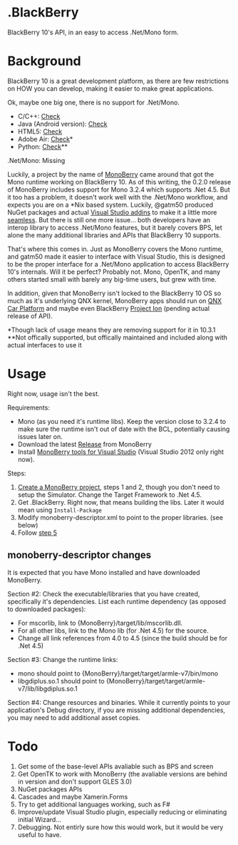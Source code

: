 .BlackBerry
========

BlackBerry 10's API, in an easy to access .Net/Mono form.

Background
========

BlackBerry 10 is a great development platform, as there are few restrictions on HOW you can develop, making it easier to make great applications.

Ok, maybe one big one, there is no support for .Net/Mono.

* C/C++: [Check](http://developer.blackberry.com/native/)
* Java (Android version): [Check](http://developer.blackberry.com/android/)
* HTML5: [Check](http://developer.blackberry.com/html5/)
* Adobe Air: [Check](http://developer.blackberry.com/air/)*
* Python: [Check](http://blackberry-py.microcode.ca/)**  

.Net/Mono: Missing

Luckily, a project by the name of [MonoBerry](https://github.com/roblillack/monoberry) came around that got the Mono runtime working on BlackBerry 10. As of this writing, the 0.2.0 release of MonoBerry includes support for Mono 3.2.4 which supports .Net 4.5. But it too has a problem, it doesn't work well with the .Net/Mono workflow, and expects you are on a *Nix based system. Luckily, @gatm50 produced NuGet packages and actual [Visual Studio addins](https://github.com/gatm50/MonoberryToolsForVisualStudio) to make it a little more [seamless](https://github.com/roblillack/monoberry/releases). But there is still one more issue... both developers have an interop library to access .Net/Mono features, but it barely covers BPS, let alone the many additional libraries and APIs that BlackBerry 10 supports.

That's where this comes in. Just as MonoBerry covers the Mono runtime, and gatm50 made it easier to interface with Visual Studio, this is designed to be the proper interface for a .Net/Mono application to access BlackBerry 10's internals. Will it be perfect? Probably not. Mono, OpenTK, and many others started small with barely any big-time users, but grew with time.

In addition, given that MonoBerry isn't locked to the BlackBerry 10 OS so much as it's underlying QNX kernel, MonoBerry apps should run on [QNX Car Platform](http://www.qnx.com/products/qnxcar/index.html) and maybe even BlackBerry [Project Ion](http://el.blackberry.com/project-ion) (pending actual release of API).

*Though lack of usage means they are removing support for it in 10.3.1  
**Not offically supported, but offically maintained and included along with actual interfaces to use it

Usage
========

Right now, usage isn't the best.

Requirements:
* Mono (as you need it's runtime libs). Keep the version close to 3.2.4 to make sure the runtime isn't out of date with the BCL, potentially causing issues later on.
* Download the latest [Release](https://github.com/roblillack/monoberry/releases) from MonoBerry
* Install [MonoBerry tools for Visual Studio](http://visualstudiogallery.msdn.microsoft.com/b4803586-b446-4df1-8254-978f00ceb52d) (Visual Studio 2012 only right now).

Steps:
1. [Create a MonoBerry project](http://cup-coffe.blogspot.com/2013/06/hello-world-with-monoberry.html), steps 1 and 2, though you don't need to setup the Simulator. Change the Target Framework to .Net 4.5.
2. Get .BlackBerry. Right now, that means building the libs. Later it would mean using `Install-Package`
3. Modify monoberry-descriptor.xml to point to the proper libraries. (see below)
4. Follow [step 5](http://cup-coffe.blogspot.com/2013/06/hello-world-with-monoberry.html)

monoberry-descriptor changes
--------

It is expected that you have Mono installed and have downloaded MonoBerry.

Section #2: Check the executable/libraries that you have created, specifically it's dependencies. List each runtime dependency (as opposed to downloaded packages):
* For mscorlib, link to {MonoBerry}/target/lib/mscorlib.dll.
* For all other libs, link to the Mono lib (for .Net 4.5) for the source.
* Change all link references from 4.0 to 4.5 (since the build should be for .Net 4.5)  

Section #3: Change the runtime links:
* mono should point to {MonoBerry}/target/target/armle-v7/bin/mono
* libgdiplus.so.1 should point to {MonoBerry}/target/target/armle-v7/lib/libgdiplus.so.1  

Section #4: Change resources and binaries. While it currently points to your application's Debug directory, if you are missing additional dependencies, you may need to add additional asset copies.

Todo
========

1. Get some of the base-level APIs avaliable such as BPS and screen
2. Get OpenTK to work with MonoBerry (the avaliable versions are behind in version and don't support GLES 3.0)
3. NuGet packages APIs
4. Cascades and maybe Xamerin.Forms
5. Try to get additional languages working, such as F#
6. Improve/update Visual Studio plugin, especially reducing or eliminating initial Wizard...
7. Debugging. Not entirly sure how this would work, but it would be very useful to have.
